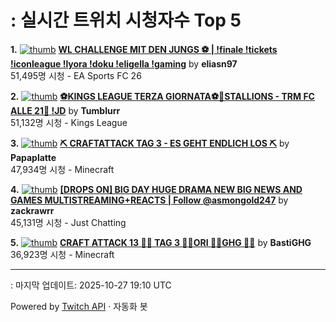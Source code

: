 # : 실시간 트위치 시청자수 Top 5

**1.** [![thumb](https://static-cdn.jtvnw.net/previews-ttv/live_user_eliasn97-320x180.jpg)](https://twitch.tv/eliasn97)
**[WL CHALLENGE MIT DEN JUNGS ⚽ | !finale !tickets !iconleague !lyora !doku !eligella !gaming](https://twitch.tv/eliasn97)** by **eliasn97**<br>51,495명 시청  - EA Sports FC 26

**2.** [![thumb](https://static-cdn.jtvnw.net/previews-ttv/live_user_tumblurr-320x180.jpg)](https://twitch.tv/Tumblurr)
**[⚽KINGS LEAGUE TERZA GIORNATA⚽🐎STALLIONS - TRM FC ALLE 21🐎 !JD](https://twitch.tv/Tumblurr)** by **Tumblurr**<br>51,132명 시청  - Kings League

**3.** [![thumb](https://static-cdn.jtvnw.net/previews-ttv/live_user_papaplatte-320x180.jpg)](https://twitch.tv/Papaplatte)
**[⛏️ CRAFTATTACK TAG 3 - ES GEHT ENDLICH LOS ⛏️](https://twitch.tv/Papaplatte)** by **Papaplatte**<br>47,934명 시청  - Minecraft

**4.** [![thumb](https://static-cdn.jtvnw.net/previews-ttv/live_user_zackrawrr-320x180.jpg)](https://twitch.tv/zackrawrr)
**[[DROPS ON] BIG DAY HUGE DRAMA NEW BIG NEWS AND GAMES  MULTISTREAMING+REACTS | Follow  @asmongold247](https://twitch.tv/zackrawrr)** by **zackrawrr**<br>45,131명 시청  - Just Chatting

**5.** [![thumb](https://static-cdn.jtvnw.net/previews-ttv/live_user_bastighg-320x180.jpg)](https://twitch.tv/BastiGHG)
**[CRAFT ATTACK 13 💼🌹 TAG 3 💼🌹ORI 💼🌹GHG 💼🌹](https://twitch.tv/BastiGHG)** by **BastiGHG**<br>36,923명 시청  - Minecraft


---
: 마지막 업데이트: 2025-10-27 19:10 UTC

Powered by [Twitch API](https://dev.twitch.tv/docs/api/reference) · 자동화 봇